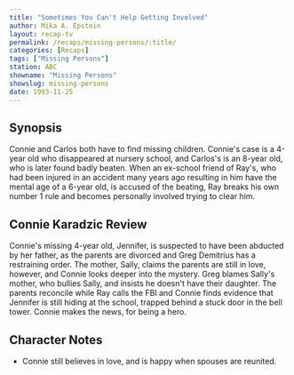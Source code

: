 ```yaml
---
title: "Sometimes You Can't Help Getting Involved"
author: Mika A. Epstein
layout: recap-tv
permalink: /recaps/missing-persons/:title/
categories: [Recaps]
tags: ["Missing Persons"]
station: ABC
showname: "Missing Persons"
showslug: missing-persons
date: 1993-11-25
---
```

  
## Synopsis

Connie and Carlos both have to find missing children. Connie's case is a 4-year old who disappeared at nursery school, and Carlos's is an 8-year old, who is later found badly beaten. When an ex-school friend of Ray's, who had been injured in an accident many years ago resulting in him have the mental age of a 6-year old, is accused of the beating, Ray breaks his own number 1 rule and becomes personally involved trying to clear him.

## Connie Karadzic Review

Connie's missing 4-year old, Jennifer, is suspected to have been abducted by her father, as the parents are divorced and Greg Demitrius has a restraining order. The mother, Sally, claims the parents are still in love, however, and Connie looks deeper into the mystery. Greg blames Sally's mother, who bullies Sally, and insists he doesn't have their daughter. The parents reconcile while Ray calls the FBI and Connie finds evidence that Jennifer is still hiding at the school, trapped behind a stuck door in the bell tower. Connie makes the news, for being a hero.

## Character Notes

* Connie still believes in love, and is happy when spouses are reunited.